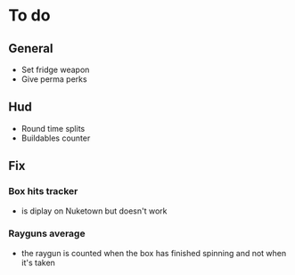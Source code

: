 # **To do**

## **General**

- Set fridge weapon
- Give perma perks

## **Hud**

- Round time splits
- Buildables counter

## **Fix**

### Box hits tracker

- is diplay on Nuketown but doesn't work

### Rayguns average

- the raygun is counted when the box has finished spinning and not when it's taken